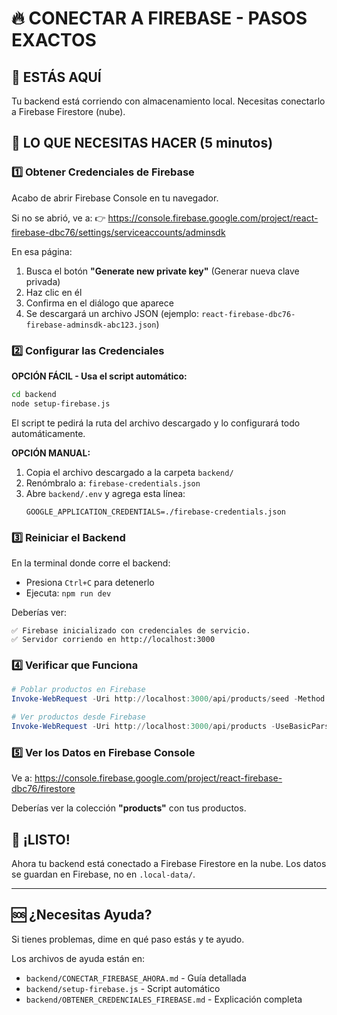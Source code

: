 # 🔥 CONECTAR A FIREBASE - PASOS EXACTOS

## 📍 ESTÁS AQUÍ
Tu backend está corriendo con almacenamiento local.
Necesitas conectarlo a Firebase Firestore (nube).

## 🎯 LO QUE NECESITAS HACER (5 minutos)

### 1️⃣ Obtener Credenciales de Firebase

Acabo de abrir Firebase Console en tu navegador.

Si no se abrió, ve a:
👉 https://console.firebase.google.com/project/react-firebase-dbc76/settings/serviceaccounts/adminsdk

En esa página:
1. Busca el botón **"Generate new private key"** (Generar nueva clave privada)
2. Haz clic en él
3. Confirma en el diálogo que aparece
4. Se descargará un archivo JSON (ejemplo: `react-firebase-dbc76-firebase-adminsdk-abc123.json`)

### 2️⃣ Configurar las Credenciales

**OPCIÓN FÁCIL - Usa el script automático:**

```bash
cd backend
node setup-firebase.js
```

El script te pedirá la ruta del archivo descargado y lo configurará todo automáticamente.

**OPCIÓN MANUAL:**

1. Copia el archivo descargado a la carpeta `backend/`
2. Renómbralo a: `firebase-credentials.json`
3. Abre `backend/.env` y agrega esta línea:
   ```
   GOOGLE_APPLICATION_CREDENTIALS=./firebase-credentials.json
   ```

### 3️⃣ Reiniciar el Backend

En la terminal donde corre el backend:
- Presiona `Ctrl+C` para detenerlo
- Ejecuta: `npm run dev`

Deberías ver:
```
✅ Firebase inicializado con credenciales de servicio.
✅ Servidor corriendo en http://localhost:3000
```

### 4️⃣ Verificar que Funciona

```powershell
# Poblar productos en Firebase
Invoke-WebRequest -Uri http://localhost:3000/api/products/seed -Method POST -UseBasicParsing

# Ver productos desde Firebase
Invoke-WebRequest -Uri http://localhost:3000/api/products -UseBasicParsing
```

### 5️⃣ Ver los Datos en Firebase Console

Ve a: https://console.firebase.google.com/project/react-firebase-dbc76/firestore

Deberías ver la colección **"products"** con tus productos.

## 🎉 ¡LISTO!

Ahora tu backend está conectado a Firebase Firestore en la nube.
Los datos se guardan en Firebase, no en `.local-data/`.

---

## 🆘 ¿Necesitas Ayuda?

Si tienes problemas, dime en qué paso estás y te ayudo.

Los archivos de ayuda están en:
- `backend/CONECTAR_FIREBASE_AHORA.md` - Guía detallada
- `backend/setup-firebase.js` - Script automático
- `backend/OBTENER_CREDENCIALES_FIREBASE.md` - Explicación completa
